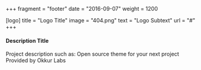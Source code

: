 +++
fragment = "footer"
date = "2016-09-07"
weight = 1200

[logo]
  title = "Logo Title"
  image = "404.png"
  text = "Logo Subtext"
  url = "#"
+++

#### Description Title

Project description such as:
Open source theme for your next project
Provided by Okkur Labs
